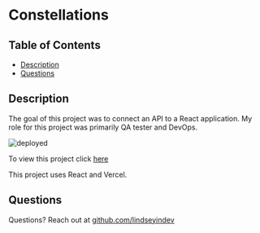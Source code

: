 # Constellations 

## Table of Contents
* [Description](#description)
* [Questions](#questions)

## Description
The goal of this project was to connect an API to a React application. My role for this project was primarily QA tester and DevOps.

![deployed](https://gyazo.com/6d42b011ad574fb48d101cd838707406.png)

To view this project click [here](https://vercel.com/lindseyintech/starter-constellations-client/)

This project uses React and Vercel.

## Questions
Questions? Reach out at [github.com/lindseyindev](github.com/lindseyindev)
